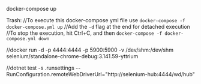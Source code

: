 docker-compose up


Trash:
//To execute this docker-compose yml file use `docker-compose -f docker-compose.yml up`
//Add the `-d` flag at the end for detached execution
//To stop the execution, hit Ctrl+C, and then `docker-compose -f docker-compose.yml down`


//docker run -d -p 4444:4444 -p 5900:5900 -v /dev/shm:/dev/shm selenium/standalone-chrome-debug:3.141.59-yttrium

//dotnet test -s .runsettings -- RunConfiguration.remoteWebDriverUrl="http://selenium-hub:4444/wd/hub"
